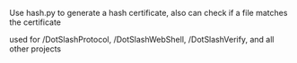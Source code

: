 Use hash.py to generate a hash certificate, also can check if a file matches the certificate

used for /DotSlashProtocol, /DotSlashWebShell, /DotSlashVerify, and all other projects
